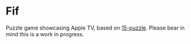 # Fif
Puzzle game showcasing Apple TV, based on [15-puzzle](https://en.wikipedia.org/wiki/15_puzzle). Please bear in mind this is a work in progress.